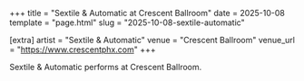 +++
title = "Sextile & Automatic at Crescent Ballroom"
date = 2025-10-08
template = "page.html"
slug = "2025-10-08-sextile-automatic"

[extra]
artist = "Sextile & Automatic"
venue = "Crescent Ballroom"
venue_url = "https://www.crescentphx.com"
+++

Sextile & Automatic performs at Crescent Ballroom.
